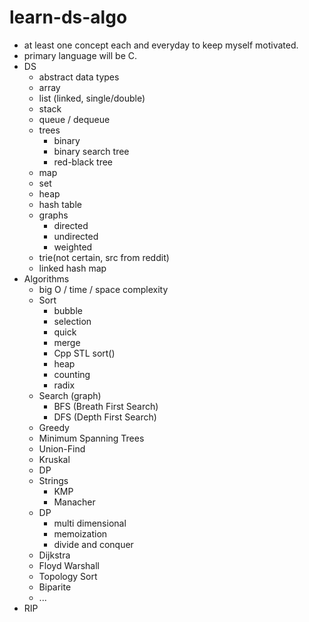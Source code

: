 # learn-ds-algo
- at least one concept each and everyday to keep myself motivated.
- primary language will be C.
- DS
	- abstract data types
	- array
	- list (linked, single/double)
	- stack
	- queue / dequeue
	- trees
		- binary
		- binary search tree
		- red-black tree
	- map
	- set
	- heap
	- hash table
	- graphs
		- directed
		- undirected
		- weighted
	- trie(not certain, src from reddit)
	- linked hash map
- Algorithms
	- big O / time / space complexity
	- Sort
		- bubble
		- selection
		- quick
		- merge
		- Cpp STL sort()
		- heap
		- counting
		- radix
	- Search (graph)
		- BFS (Breath First Search)
		- DFS (Depth First Search)
	- Greedy
	- Minimum Spanning Trees
	- Union-Find
	- Kruskal
	- DP
	- Strings
		- KMP
		- Manacher
	- DP
		- multi dimensional
		- memoization
		- divide and conquer
	- Dijkstra
	- Floyd Warshall
	- Topology Sort
	- Biparite
	- ...
- RIP
